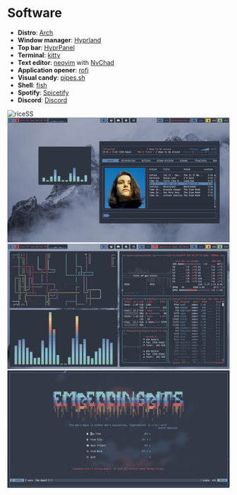 # Software
-   **Distro**: [Arch](https://archlinux.org)
-   **Window manager**: [Hyprland](https://hyprland.org/)
-   **Top bar**: [HyprPanel](https://hyprpanel.com/)
-   **Terminal**: [kitty](https://github.com/kovidgoyal/kitty)
-   **Text editor**: [neovim](https://github.com/neovim/neovim) with [NvChad](https://nvchad.com)
-   **Application opener**: [rofi](https://github.com/davatorium/rofi)
-   **Visual candy**: [pipes.sh](https://github.com/pipeseroni/pipes.sh)
-   **Shell**: [fish](https://github.com/fish-shell/fish-shell)
-   **Spotify**: [Spicetify](https://github.com/spicetify)
-   **Discord**: [Discord](https://betterdiscord.app/)



![riceSS](applications.png)
![riceSS](cava.png)
![riceSS](main.png)
![riceSS](neovim.png)
